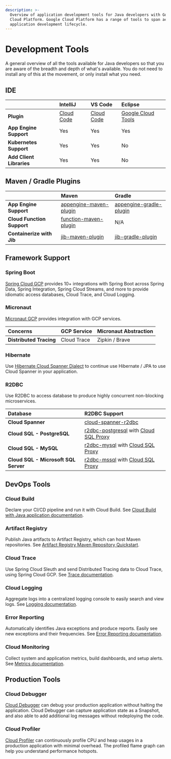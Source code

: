 ```yaml
---
description: >-
  Overview of application development tools for Java developers with Google
  Cloud Platform. Google Cloud Platform has a range of tools to span across all
  application development lifecycle.
---
```


# Development Tools

A general overview of all the tools available for Java developers so that you are aware of the breadth and depth of what's available. You do not need to install any of this at the movement, or only install what you need.

## IDE

|  | IntelliJ | VS Code | Eclipse |
| :--- | :--- | :--- | :--- |
| **Plugin** | [Cloud Code](https://cloud.google.com/code/docs/intellij/quickstart-IDEA) | [Cloud Code](https://cloud.google.com/code/docs/vscode/quickstart) | [Google Cloud Tools](https://cloud.google.com/eclipse/docs) |
| **App Engine Support** | Yes | Yes | Yes |
| **Kubernetes Support** | Yes | Yes | No |
| **Add Client Libraries** | Yes | Yes | No |

## Maven / Gradle Plugins

|  | Maven | Gradle |
| :--- | :--- | :--- |
| **App Engine Support** | [appengine-maven-plugin](https://cloud.google.com/appengine/docs/standard/java/tools/using-maven) | [appengine-gradle-plugin](https://cloud.google.com/appengine/docs/standard/java/tools/gradle) |
| **Cloud Function Support** | [function-maven-plugin](https://github.com/GoogleCloudPlatform/functions-framework-java) | N/A |
| **Containerize with Jib** | [jib-maven-plugin](https://github.com/GoogleContainerTools/jib/tree/master/jib-maven-plugin) | [jib-gradle-plugin](https://github.com/GoogleContainerTools/jib/tree/master/jib-gradle-plugin) |

## Framework Support

### Spring Boot

[Spring Cloud GCP](https://spring.io/projects/spring-cloud-gcp) provides 10+ integrations with Spring Boot across Spring Data, Spring Integration, Spring Cloud Streams, and more to provide idiomatic access databases, Cloud Trace, and Cloud Logging.

### Micronaut

[Micronaut GCP](https://micronaut-projects.github.io/micronaut-gcp/latest/guide/index.html) provides integration with GCP services.

| Concerns | GCP Service | Micronaut Abstraction |
| :--- | :--- | :--- |
| **Distributed Tracing** | Cloud Trace | Zipkin / Brave  |

### Hibernate

Use [Hibernate Cloud Spanner Dialect](https://cloud.google.com/spanner/docs/use-hibernate) to continue use Hibernate / JPA to use Cloud Spanner in your application.

### R2DBC

Use R2DBC to access database to produce highly concurrent non-blocking microservices. 

| Database | R2DBC Support |
| :--- | :--- |
| **Cloud Spanner** | [cloud-spanner-r2dbc](https://github.com/GoogleCloudPlatform/cloud-spanner-r2dbc) |
| **Cloud SQL - PostgreSQL** | [r2dbc-postgresql](https://github.com/r2dbc/r2dbc-postgresql) with [Cloud SQL Proxy](https://cloud.google.com/sql/docs/postgres/sql-proxy) |
| **Cloud SQL - MySQL** | [r2dbc-mysql](https://github.com/mirromutth/r2dbc-mysql) with [Cloud SQL Proxy](https://cloud.google.com/sql/docs/mysql/sql-proxy) |
| **Cloud SQL - Microsoft SQL Server** | [r2dbc-mssql](https://github.com/r2dbc/r2dbc-mssql) with [Cloud SQL Proxy](https://cloud.google.com/sql/docs/sqlserver/sql-proxy) |

## DevOps Tools

### Cloud Build

Declare your CI/CD pipeline and run it with Cloud Build. See [Cloud Build with Java application documentation](https://cloud.google.com/cloud-build/docs/building/build-java).

### Artifact Registry

Publish Java artifacts to Artifact Registry, which can host Maven repositories.  See [Artifact Registry Maven Repository Quickstart](https://cloud.google.com/artifact-registry/docs/java/quickstart).

### Cloud Trace

Use Spring Cloud Sleuth and send Distributed Tracing data to Cloud Trace, using Spring Cloud GCP.  See [Trace documentation](cloud-services/trace.md).

### Cloud Logging

Aggregate logs into a centralized logging console to easily search and view logs. See [Logging documentation](cloud-services/logging.md).

### Error Reporting

Automatically identifies Java exceptions and produce reports. Easily see new exceptions and their frequencies. See [Error Reporting documentation](https://cloud.google.com/error-reporting/docs/viewing-errors).

### Cloud Monitoring

Collect system and application metrics, build dashboards, and setup alerts.  See [Metrics documentation](cloud-services/metrics.md).

## Production Tools

### Cloud Debugger

[Cloud Debugger](https://cloud.google.com/debugger/docs/setup/java) can debug your production application without halting the application. Cloud Debugger can capture application state as a Snapshot, and also able to add additional log messages without redeploying the code.

### Cloud Profiler

[Cloud Profiler](https://cloud.google.com/profiler/docs/profiling-java) can continuously profile CPU and heap usages in a production application with minimal overhead.  The profiled flame graph can help you understand performance hotspots.



